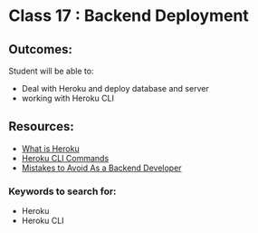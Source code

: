 # Class 17 : Backend Deployment

## Outcomes:
Student will be able to:
- Deal with Heroku and deploy database and server
- working with Heroku CLI

 
## Resources:
* [What is Heroku](https://mentormate.com/blog/what-is-heroku-used-for-cloud-development/)
* [Heroku CLI Commands](https://devcenter.heroku.com/articles/heroku-cli-commands)
* [Mistakes to Avoid As a Backend Developer](https://dev.to/techmaniacc/mistakes-to-avoid-as-a-backend-developer-122j)

### Keywords to search for:
* Heroku
* Heroku CLI
